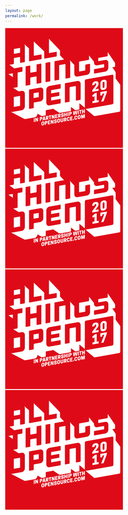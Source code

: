 ```yaml
---
layout: page
permalink: /work/
---
```


<div class="view-wrapper view-wrapper--flex">
  <div class="grid">
    <div class="grid__block">
      <a href="https://www.allthingsopen.org">
        <img class="image--work" src="/images/placeholder-image.png" alt="placeholder" />
      </a>
    </div>
    <div class="grid__block">
      <a href="https://www.allthingsopen.org">
        <img class="image--work" src="/images/placeholder-image.png" alt="placeholder" />
      </a>
    </div>
    <div class="grid__block">
      <a href="https://www.allthingsopen.org">
        <img class="image--work" src="/images/placeholder-image.png" alt="placeholder" />
      </a>
    </div>
    <div class="grid__block">
      <a href="https://www.allthingsopen.org">
        <img class="image--work" src="/images/placeholder-image.png" alt="placeholder" />
      </a>
    </div>
  </div>
</div>  